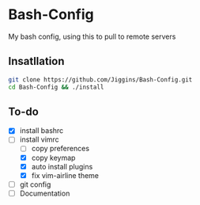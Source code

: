 # Bash-Config
My bash config,  using this to pull to remote servers

## Insatllation
```bash
git clone https://github.com/Jiggins/Bash-Config.git
cd Bash-Config && ./install
```

## To-do
- [x] install bashrc
- [ ] install vimrc
  - [ ] copy preferences
  - [x] copy keymap
  - [x] auto install plugins
  - [x] fix vim-airline theme

- [ ] git config
- [ ] Documentation
